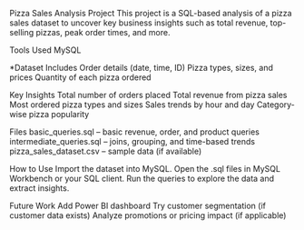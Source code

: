  Pizza Sales Analysis Project
This project is a SQL-based analysis of a pizza sales dataset to uncover key business insights such as total revenue, top-selling pizzas, peak order times, and more.


 Tools Used
 MySQL


*Dataset Includes
Order details (date, time, ID)
Pizza types, sizes, and prices
Quantity of each pizza ordered

 Key Insights
Total number of orders placed
Total revenue from pizza sales
Most ordered pizza types and sizes
Sales trends by hour and day
Category-wise pizza popularity

 Files
basic_queries.sql – basic revenue, order, and product queries
intermediate_queries.sql – joins, grouping, and time-based trends
pizza_sales_dataset.csv – sample data (if available)

 How to Use
Import the dataset into MySQL.
Open the .sql files in MySQL Workbench or your SQL client.
Run the queries to explore the data and extract insights.

 Future Work
Add Power BI dashboard
Try customer segmentation (if customer data exists)
Analyze promotions or pricing impact (if applicable)
